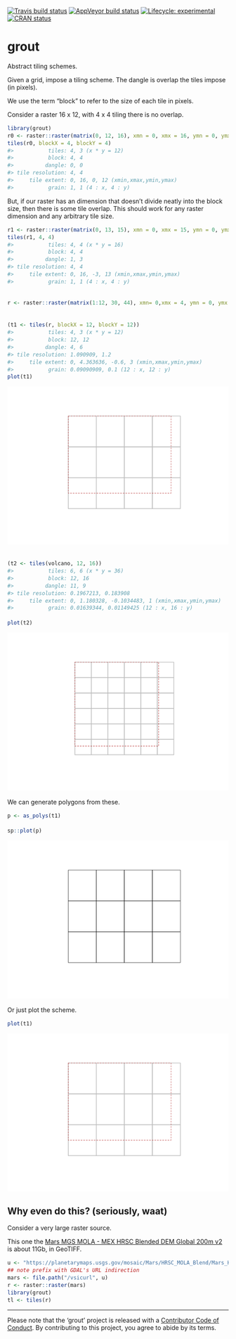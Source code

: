 
<!-- README.md is generated from README.Rmd. Please edit that file -->

<!-- badges: start -->

[![Travis build
status](https://travis-ci.org/hypertidy/grout.svg?branch=master)](https://travis-ci.org/hypertidy/grout)
[![AppVeyor build
status](https://ci.appveyor.com/api/projects/status/github/hypertidy/grout?branch=master&svg=true)](https://ci.appveyor.com/project/hypertidy/grout)
[![Lifecycle:
experimental](https://img.shields.io/badge/lifecycle-experimental-orange.svg)](https://www.tidyverse.org/lifecycle/#experimental)
[![CRAN
status](https://www.r-pkg.org/badges/version/grout)](https://CRAN.R-project.org/package=grout)
<!-- badges: end -->

# grout

Abstract tiling schemes.

Given a grid, impose a tiling scheme. The dangle is overlap the tiles
impose (in pixels).

We use the term “block” to refer to the size of each tile in pixels.

Consider a raster 16 x 12, with 4 x 4 tiling there is no overlap.

``` r
library(grout)
r0 <- raster::raster(matrix(0, 12, 16), xmn = 0, xmx = 16, ymn = 0, ymx = 12)
tiles(r0, blockX = 4, blockY = 4)
#>           tiles: 4, 3 (x * y = 12)
#>           block: 4, 4 
#>          dangle: 0, 0 
#> tile resolution: 4, 4 
#>     tile extent: 0, 16, 0, 12 (xmin,xmax,ymin,ymax)
#>           grain: 1, 1 (4 : x, 4 : y)
```

But, if our raster has an dimension that doesn’t divide neatly into the
block size, then there is some tile overlap. This should work for any
raster dimension and any arbitrary tile size.

``` r
r1 <- raster::raster(matrix(0, 13, 15), xmn = 0, xmx = 15, ymn = 0, ymx = 13)
tiles(r1, 4, 4)
#>           tiles: 4, 4 (x * y = 16)
#>           block: 4, 4 
#>          dangle: 1, 3 
#> tile resolution: 4, 4 
#>     tile extent: 0, 16, -3, 13 (xmin,xmax,ymin,ymax)
#>           grain: 1, 1 (4 : x, 4 : y)
```

``` r

r <- raster::raster(matrix(1:12, 30, 44), xmn= 0,xmx = 4, ymn = 0, ymx = 3)


(t1 <- tiles(r, blockX = 12, blockY = 12))
#>           tiles: 4, 3 (x * y = 12)
#>           block: 12, 12 
#>          dangle: 4, 6 
#> tile resolution: 1.090909, 1.2 
#>     tile extent: 0, 4.363636, -0.6, 3 (xmin,xmax,ymin,ymax)
#>           grain: 0.09090909, 0.1 (12 : x, 12 : y)
plot(t1)
```

![](man/figures/README-grid-1.png)<!-- -->

``` r

(t2 <- tiles(volcano, 12, 16))
#>           tiles: 6, 6 (x * y = 36)
#>           block: 12, 16 
#>          dangle: 11, 9 
#> tile resolution: 0.1967213, 0.183908 
#>     tile extent: 0, 1.180328, -0.1034483, 1 (xmin,xmax,ymin,ymax)
#>           grain: 0.01639344, 0.01149425 (12 : x, 16 : y)

plot(t2)
```

![](man/figures/README-grid-2.png)<!-- -->

We can generate polygons from these.

``` r
p <- as_polys(t1)

sp::plot(p)
```

![](man/figures/README-poly-1.png)<!-- -->

Or just plot the scheme.

``` r
plot(t1)
```

![](man/figures/README-plot-1.png)<!-- -->

## Why even do this? (seriously, waat)

Consider a very large raster source.

This one the [Mars MGS MOLA - MEX HRSC Blended DEM Global 200m
v2](https://astrogeology.usgs.gov/search/map/Mars/Topography/HRSC_MOLA_Blend/Mars_HRSC_MOLA_BlendDEM_Global_200mp_v2)
is about 11Gb, in GeoTIFF.

``` r
u <- "https://planetarymaps.usgs.gov/mosaic/Mars/HRSC_MOLA_Blend/Mars_HRSC_MOLA_BlendDEM_Global_200mp_v2.tif"
## note prefix with GDAL's URL indirection
mars <- file.path("/vsicurl", u)
r <- raster::raster(mars)
library(grout)
tl <- tiles(r)
```

-----

Please note that the ‘grout’ project is released with a [Contributor
Code of
Conduct](https://github.com/hypertidy/grout/blob/master/CODE_OF_CONDUCT.md).
By contributing to this project, you agree to abide by its terms.

